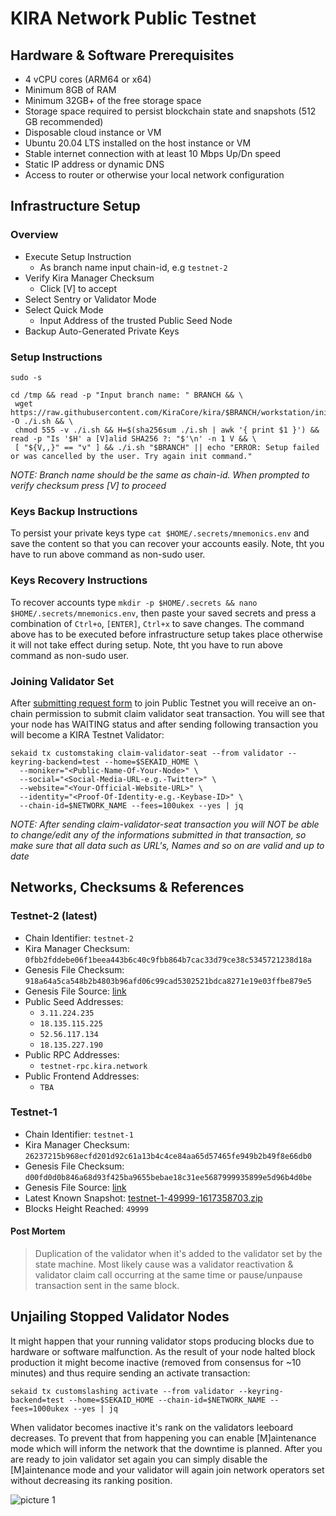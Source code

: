 # KIRA Network Public Testnet

## Hardware & Software Prerequisites
* 4 vCPU cores (ARM64 or x64)
* Minimum 8GB of RAM
* Minimum 32GB+ of the free storage space
* Storage space required to persist blockchain state and snapshots (512 GB recommended)
* Disposable cloud instance or VM
* Ubuntu 20.04 LTS installed on the host instance or VM
* Stable internet connection with at least 10 Mbps Up/Dn speed
* Static IP address or dynamic DNS
* Access to router or otherwise your local network configuration


## Infrastructure Setup

### Overview
* Execute Setup Instruction
  * As branch name input chain-id, e.g `testnet-2`
* Verify Kira Manager Checksum
  * Click [V] to accept 
* Select Sentry or Validator Mode
* Select Quick Mode
  * Input Address of the trusted Public Seed Node
* Backup Auto-Generated Private Keys

### Setup Instructions

```
sudo -s

cd /tmp && read -p "Input branch name: " BRANCH && \
 wget https://raw.githubusercontent.com/KiraCore/kira/$BRANCH/workstation/init.sh -O ./i.sh && \
 chmod 555 -v ./i.sh && H=$(sha256sum ./i.sh | awk '{ print $1 }') && read -p "Is '$H' a [V]alid SHA256 ?: "$'\n' -n 1 V && \
 [ "${V,,}" == "v" ] && ./i.sh "$BRANCH" || echo "ERROR: Setup failed or was cancelled by the user. Try again init command."
```

_NOTE: Branch name should be the same as chain-id. When prompted to verify checksum press [V] to proceed_

### Keys Backup Instructions

To persist your private keys type `cat $HOME/.secrets/mnemonics.env` and save the content so that you can recover your accounts easily. Note, tht you have to run above command as non-sudo user.

### Keys Recovery Instructions

To recover accounts type `mkdir -p $HOME/.secrets && nano $HOME/.secrets/mnemonics.env`, then paste your saved secrets and press a combination of  `Ctrl+o`, `[ENTER]`, `Ctrl+x` to save changes. The command above has to be executed before infrastructure setup takes place otherwise it will not take effect during setup. Note, tht you have to run above command as non-sudo user.

### Joining Validator Set

After [submitting request form](https://forms.gle/3UPeksBrp9yDMNSA8) to join Public Testnet you will receive an on-chain permission to submit claim validator seat transaction. You will see that your node has WAITING status and after sending following transaction you will become a KIRA Testnet Validator:

```
sekaid tx customstaking claim-validator-seat --from validator --keyring-backend=test --home=$SEKAID_HOME \
  --moniker="<Public-Name-Of-Your-Node>" \
  --social="<Social-Media-URL-e.g.-Twitter>" \
  --website="<Your-Official-Website-URL>" \
  --identity="<Proof-Of-Identity-e.g.-Keybase-ID>" \
  --chain-id=$NETWORK_NAME --fees=100ukex --yes | jq
```

_NOTE: After sending claim-validator-seat transaction you will NOT be able to change/edit any of the informations submitted in that transaction, so make sure that all data such as URL's, Names and so on are valid and up to date_

## Networks, Checksums & References

### Testnet-2 (latest)
* Chain Identifier: `testnet-2`
* Kira Manager Checksum: `0fbb2fddebe06f1beea443b6c40c9fbb864b7cac33d79ce38c5345721238d18a`
* Genesis File Checksum: `918a64a5ca548b2b4803b96afd06c99cad5302521bdca8271e19e03ffbe879e5`
* Genesis File Source: [link](./testnet-2/genesis.json)
* Public Seed Addresses:
    * `3.11.224.235`
    * `18.135.115.225`
    * `52.56.117.134`
    * `18.135.227.190`
* Public RPC Addresses: 
    * `testnet-rpc.kira.network`
* Public Frontend Addresses: 
    * `TBA`
  
### Testnet-1
* Chain Identifier: `testnet-1`
* Kira Manager Checksum: `26237215b968ecfd201d92c61a13b4c4ce84aa65d57465fe949b2b49f8e66db0`
* Genesis File Checksum: `d00fd0d0b846a68d93f425ba9655bebae18c31ee5687999935899e5d96b4d0be`
* Genesis File Source: [link](./testnet-1/genesis.json)
* Latest Known Snapshot: [testnet-1-49999-1617358703.zip](https://kira-network.s3-eu-west-1.amazonaws.com/snapshots/testnet-1-49999-1617358703.zip)
* Blocks Height Reached: `49999`

#### Post Mortem

> Duplication of the validator when it's added to the validator set by the state machine. Most likely cause was a validator reactivation & validator claim call occurring at the same time or pause/unpause transaction sent in the same block.


## Unjailing Stopped Validator Nodes

It might happen that your running validator stops producing blocks due to hardware or software malfunction. As the result of your node halted block production it might become inactive (removed from consensus for ~10 minutes) and thus require sending an activate transaction:

```
sekaid tx customslashing activate --from validator --keyring-backend=test --home=$SEKAID_HOME --chain-id=$NETWORK_NAME --fees=1000ukex --yes | jq
```

When validator becomes inactive it's rank on the validators leeboard decreases. To prevent that from happening you can enable [M]aintenance mode which will inform the network that the downtime is planned. After you are ready to join validator set again you can simply disable the [M]aintenance mode and your validator will again join network operators set without decreasing its ranking position.

![picture 1](https://i.imgur.com/G0o9Qn5.png)  







